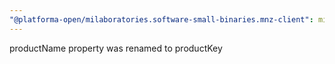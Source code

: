 ```yaml
---
"@platforma-open/milaboratories.software-small-binaries.mnz-client": minor
---
```


productName property was renamed to productKey
